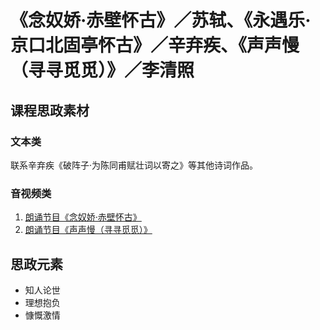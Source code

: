 # 《念奴娇·赤壁怀古》／苏轼、《永遇乐·京口北固亭怀古》／辛弃疾、《声声慢（寻寻觅觅）》／李清照

## 课程思政素材

### 文本类

联系辛弃疾《破阵子·为陈同甫赋壮词以寄之》等其他诗词作品。

### 音视频类

1. [朗诵节目《念奴娇·赤壁怀古》](https://www.bilibili.com/video/BV1e24y197ER/?vd_source=1ef55748c84394db19b368736514b6c5)
2. [朗诵节目《声声慢（寻寻觅觅）》](https://www.bilibili.com/video/av967533849/?vd_source=1ef55748c84394db19b368736514b6c5)

## 思政元素

- 知人论世
- 理想抱负
- 慷慨激情
